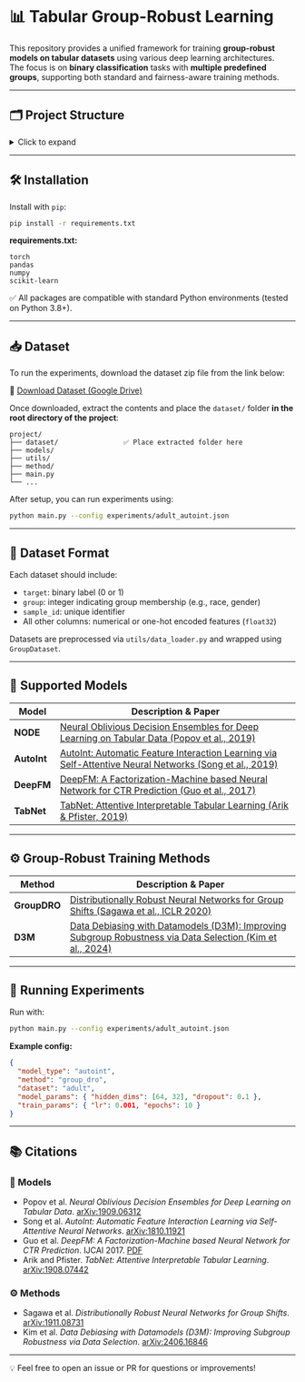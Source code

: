 # 📊 Tabular Group-Robust Learning

This repository provides a unified framework for training **group-robust models on tabular datasets** using various deep learning architectures.  
The focus is on **binary classification** tasks with **multiple predefined groups**, supporting both standard and fairness-aware training methods.

---

## 🗂️ Project Structure

<details>
<summary>Click to expand</summary>

```
project/
├── dataset/                    # Raw and processed data
├── models/                     # Model architectures
│   ├── node.py
│   ├── autoint.py
│   ├── deepfm.py
│   ├── tabnet.py
│   └── __init__.py
├── utils/                      # Utilities for training and evaluation
│   ├── data_loader.py
│   ├── train.py
│   ├── evaluation.py
│   ├── alignment.py
│   ├── compute_gradient.py
│   ├── compute_tau.py
│   └── __init__.py
├── method/                     # Fairness-aware training methods
│   ├── d3m.py
│   ├── group_dro.py
├── experiments/                # Example configuration files
│   ├── adult_autoint.json
├── main.py                     # Main training entry
├── requirements.txt
└── README.md
```

</details>

---

## 🛠️ Installation

Install with `pip`:

```bash
pip install -r requirements.txt
```

**requirements.txt:**
```
torch
pandas
numpy
scikit-learn
```

✅ All packages are compatible with standard Python environments (tested on Python 3.8+).

---

## 📥 Dataset

To run the experiments, download the dataset zip file from the link below:

🔗 [Download Dataset (Google Drive)](https://drive.google.com/file/d/157ZB-alPtSQBzZNuBzbvy4bkbMcUL0tU/view?usp=drive_link)

Once downloaded, extract the contents and place the `dataset/` folder **in the root directory of the project**:

```
project/
├── dataset/                ✅ Place extracted folder here
├── models/
├── utils/
├── method/
├── main.py
└── ...
```

After setup, you can run experiments using:

```bash
python main.py --config experiments/adult_autoint.json
```

---

## 📑 Dataset Format

Each dataset should include:

- `target`: binary label (0 or 1)
- `group`: integer indicating group membership (e.g., race, gender)
- `sample_id`: unique identifier
- All other columns: numerical or one-hot encoded features (`float32`)

Datasets are preprocessed via `utils/data_loader.py` and wrapped using `GroupDataset`.

---

## 🧠 Supported Models

| Model       | Description & Paper                                                                                  |
|-------------|-------------------------------------------------------------------------------------------------------|
| **NODE**     | [Neural Oblivious Decision Ensembles for Deep Learning on Tabular Data (Popov et al., 2019)](https://arxiv.org/abs/1909.06312) |
| **AutoInt**  | [AutoInt: Automatic Feature Interaction Learning via Self-Attentive Neural Networks (Song et al., 2019)](https://arxiv.org/abs/1810.11921) |
| **DeepFM**   | [DeepFM: A Factorization-Machine based Neural Network for CTR Prediction (Guo et al., 2017)](https://www.ijcai.org/Proceedings/2017/0239.pdf) |
| **TabNet**   | [TabNet: Attentive Interpretable Tabular Learning (Arik & Pfister, 2019)](https://arxiv.org/abs/1908.07442) |

---

## ⚙️ Group-Robust Training Methods

| Method       | Description & Paper                                                                                              |
|--------------|------------------------------------------------------------------------------------------------------------------|
| **GroupDRO** | [Distributionally Robust Neural Networks for Group Shifts (Sagawa et al., ICLR 2020)](https://arxiv.org/abs/1911.08731) |
| **D3M**      | [Data Debiasing with Datamodels (D3M): Improving Subgroup Robustness via Data Selection (Kim et al., 2024)](https://arxiv.org/abs/2406.16846) |

---

## 🚀 Running Experiments

Run with:

```bash
python main.py --config experiments/adult_autoint.json
```

**Example config:**

```json
{
  "model_type": "autoint",
  "method": "group_dro",
  "dataset": "adult",
  "model_params": { "hidden_dims": [64, 32], "dropout": 0.1 },
  "train_params": { "lr": 0.001, "epochs": 10 }
}
```

---

## 📚 Citations

### 🧠 Models
- Popov et al. *Neural Oblivious Decision Ensembles for Deep Learning on Tabular Data*. [arXiv:1909.06312](https://arxiv.org/abs/1909.06312)
- Song et al. *AutoInt: Automatic Feature Interaction Learning via Self-Attentive Neural Networks*. [arXiv:1810.11921](https://arxiv.org/abs/1810.11921)
- Guo et al. *DeepFM: A Factorization-Machine based Neural Network for CTR Prediction*. IJCAI 2017. [PDF](https://www.ijcai.org/Proceedings/2017/0239.pdf)
- Arik and Pfister. *TabNet: Attentive Interpretable Tabular Learning*. [arXiv:1908.07442](https://arxiv.org/abs/1908.07442)

### ⚙️ Methods
- Sagawa et al. *Distributionally Robust Neural Networks for Group Shifts*. [arXiv:1911.08731](https://arxiv.org/abs/1911.08731)
- Kim et al. *Data Debiasing with Datamodels (D3M): Improving Subgroup Robustness via Data Selection*. [arXiv:2406.16846](https://arxiv.org/abs/2406.16846)

---

💡 Feel free to open an issue or PR for questions or improvements!
